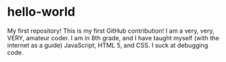 # hello-world
My first repository!
This is my first GitHub contribution!
I am a very, very, VERY, amateur coder. I am in 8th grade, and I have taught myself (with the internet as a guide) JavaScript, HTML 5, and CSS.
I suck at debugging code.
